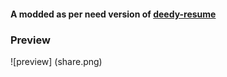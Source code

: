#### A modded as per need version of [deedy-resume](https://github.com/deedy/Deedy-Resume)

### Preview

![preview] (share.png)
